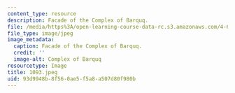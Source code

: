 ```yaml
---
content_type: resource
description: Facade of the Complex of Barquq.
file: /media/https%3A/open-learning-course-data-rc.s3.amazonaws.com/4-615-the-architecture-of-cairo-spring-2002/93d9948b8f560ae5f5a8a507d80f980b_1093.jpeg
file_type: image/jpeg
image_metadata:
  caption: Facade of the Complex of Barquq.
  credit: ''
  image-alt: Complex of Barquq
resourcetype: Image
title: 1093.jpeg
uid: 93d9948b-8f56-0ae5-f5a8-a507d80f980b
---
```

